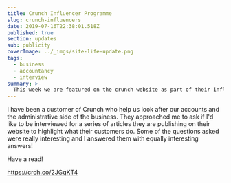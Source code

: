 ```yaml
---
title: Crunch Influencer Programme
slug: crunch-influencers
date: 2019-07-16T22:38:01.518Z
published: true
section: updates
sub: publicity
coverImage: ../_imgs/site-life-update.png
tags:
  - business
  - accountancy
  - interview
summary: >-
  This week we are featured on the crunch website as part of their influencer programme
---
```


I have been a customer of Crunch who help us look after our accounts and the administrative side of the business. They approached me to ask if I'd like to be interviewed for a series of articles they are publishing on their website to highlight what their customers do. Some of the questions asked were really interesting and I answered them with equally interesting answers!

Have a read!

https://crch.co/2JGqKT4